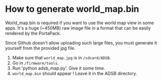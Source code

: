 # How to generate world_map.bin

World_map.bin is required if you want to use the world map view in some apps. It's a huge (~450MB) raw image file in a format that can be easily rendered by the PortaPack.

Since Github doesn't allow uploading such large files, you must generate it yourself from the provided jpg file.

1. Make sure that `world_map.jpg` is in `/sdcard/ADSB`.
1. Go in `/firmware/tools`.
1. Run 'python adsb_map.py'. Give it some time.
1. `world_map.bin` should appear ! Leave it in the ADSB directory.
